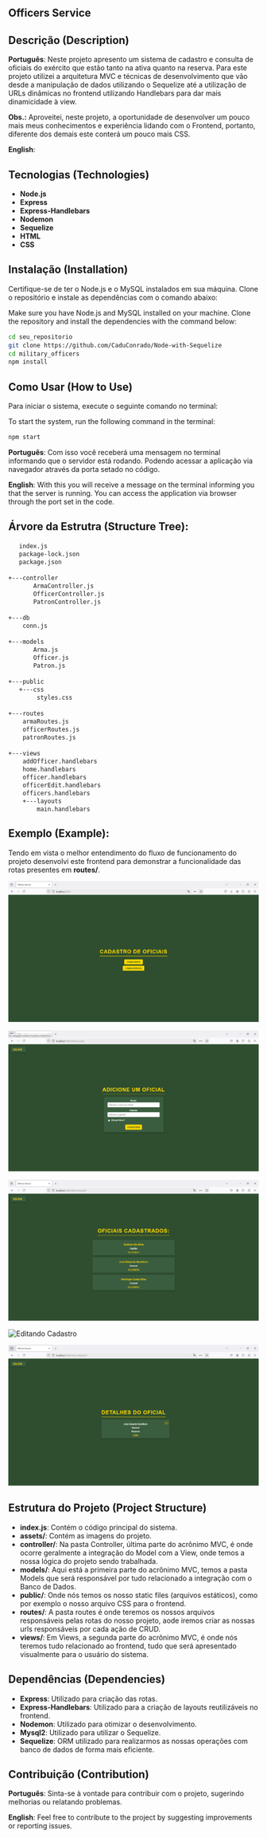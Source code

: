 ## Officers Service  ##

## Descrição (Description) ##

**Português**: Neste projeto apresento um sistema de cadastro e consulta de oficiais do exército que estão tanto na ativa quanto na reserva. Para este projeto utilizei a arquitetura MVC e técnicas de desenvolvimento que vão desde a manipulação de dados utilizando o Sequelize até a utilização de URLs dinâmicas no frontend utilizando Handlebars para dar mais dinamicidade à view. 

**Obs.:**
Aproveitei, neste projeto, a oportunidade de desenvolver um pouco mais meus conhecimentos e experiência lidando com o Frontend, portanto, diferente dos demais este conterá um pouco mais CSS.

**English**: 

## Tecnologias (Technologies) ##

- **Node.js**
- **Express**
- **Express-Handlebars**
- **Nodemon**
- **Sequelize**
- **HTML**
- **CSS**

## Instalação (Installation) ##

Certifique-se de ter o Node.js e o MySQL instalados em sua máquina. Clone o repositório e instale as dependências com o comando abaixo:

Make sure you have Node.js and MySQL installed on your machine. Clone the repository and install the dependencies with the command below:

```bash
cd seu_repositorio
git clone https://github.com/CaduConrado/Node-with-Sequelize
cd military_officers
npm install
```

## Como Usar (How to Use) ##

Para iniciar o sistema, execute o seguinte comando no terminal: 

To start the system, run the following command in the terminal:

```bash
npm start
```

**Português**: Com isso você receberá uma mensagem no terminal informando que o servidor está rodando. Podendo acessar a aplicação via navegador através da porta setado no código.

**English**: With this you will receive a message on the terminal informing you that the server is running. You can access the application via browser through the port set in the code.

## Árvore da Estrutra (Structure Tree): 
```
   index.js
   package-lock.json
   package.json
   
+---controller
       ArmaController.js
       OfficerController.js
       PatronController.js
       
+---db
    conn.js
    
+---models
       Arma.js
       Officer.js
       Patron.js
       
+---public
   +---css
        styles.css
        
+---routes
    armaRoutes.js
    officerRoutes.js
    patronRoutes.js
       
+---views
    addOfficer.handlebars
    home.handlebars
    officer.handlebars
    officerEdit.handlebars
    officers.handlebars   
    +---layouts
        main.handlebars
```
## Exemplo (Example): ##
Tendo em vista o melhor entendimento do fluxo de funcionamento do projeto desenvolvi este frontend para demonstrar a funcionalidade das rotas presentes em **routes/**. 

![Página Inicial](https://github.com/CaduConrado/Node-with-Sequelize/blob/main/military_officers/assets/home.png)

![Cadastro de Oficiais](https://github.com/CaduConrado/Node-with-Sequelize/blob/main/military_officers/assets/cadaster.jpeg)

![Consultando Todos os Cadastros](https://github.com/CaduConrado/Node-with-Sequelize/blob/main/military_officers/assets/allOfficers.jpeg)

![Editando Cadastro](https://github.com/CaduConrado/Node-with-Sequelize/blob/main/military_officers/assets/officerEdit.jpeg)

![Consultando Cadastro Específico](https://github.com/CaduConrado/Node-with-Sequelize/blob/main/military_officers/assets/officerDetails.jpeg)

## Estrutura do Projeto (Project Structure) ##

- **index.js**: Contém o código principal do sistema.
- **assets/**: Contém as imagens do projeto.
- **controller/**: Na pasta Controller, última parte do acrônimo MVC, é onde ocorre geralmente a integração do Model com a View, onde temos a nossa lógica do projeto sendo trabalhada.
- **models/**: Aqui está a primeira parte do acrônimo MVC, temos a pasta Models que será responsável por tudo relacionado a integração com o Banco de Dados.
- **public/**: Onde nós temos os nosso static files (arquivos estáticos), como por exemplo o nosso arquivo CSS para o frontend.
- **routes/**: A pasta routes é onde teremos os nossos arquivos responsáveis pelas rotas do nosso projeto, aode iremos criar as nossas urls responsáveis por cada ação de CRUD. 
- **views/**: Em Views, a segunda parte do acrônimo MVC, é onde nós teremos tudo relacionado ao frontend, tudo que será apresentado visualmente para o usuário do sistema.

## Dependências (Dependencies)

- **Express**: Utilizado para criação das rotas.
- **Express-Handlebars**: Utilizado para a criação de layouts reutilizáveis no frontend.
- **Nodemon**: Utilizado para otimizar o desenvolvimento.
- **Mysql2**: Utilizado para utilizar o Sequelize.
- **Sequelize**: ORM utilizado para realizarmos as nossas operações com banco de dados de forma mais eficiente.

## Contribuição (Contribution) ##

**Português**: Sinta-se à vontade para contribuir com o projeto, sugerindo melhorias ou relatando problemas.

**English**: Feel free to contribute to the project by suggesting improvements or reporting issues.